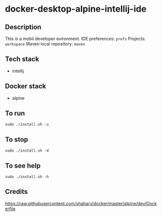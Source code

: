 # docker-desktop-alpine-intellij-ide

## Description
This is a mobil developer evironment.
IDE preferences: ```prefs```
Projects: ```workspace```
Maven local repository: ```maven```

## Tech stack
- intellij

## Docker stack
- alpine

## To run
```sudo ./install.sh -u```

## To stop
```sudo ./install.sh -d```

## To see help
`sudo ./install.sh -h`

## Credits
https://raw.githubusercontent.com/shaharv/docker/master/alpine/dev/Dockerfile
